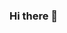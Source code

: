 ### Hi there 👋

<!--
**Lehoax/Lehoax** is a ✨ _special_ ✨ repository because its `README.md` (this file) appears on your GitHub profile.

Here are some ideas to get you started:

- 🔭 I’m currently working on ...
🌱 I’m currently learning Ruby and javascript on in the hacking project
- 👯 I’m looking to collaborate on ...
- 🤔 I’m looking for help with ...
💬 Ask me about programming
📫 How to reach me: leolair.pro@gmail.com
- 😄 Pronouns: ...
- ⚡ Fun fact: ...
-->
